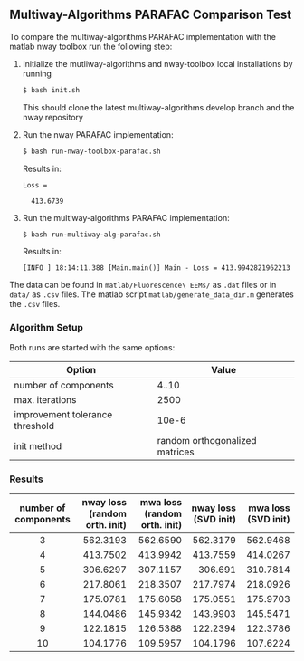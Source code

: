 ## Multiway-Algorithms PARAFAC Comparison Test

To compare the multiway-algorithms PARAFAC implementation with the matlab nway toolbox run the following step:

1. Initialize the mutliway-algorithms and nway-toolbox local installations by running
    ```bash
    $ bash init.sh
    ```
    This should clone the latest multiway-algorithms develop branch and the nway repository
    
2. Run the nway PARAFAC implementation:
    ```bash
    $ bash run-nway-toolbox-parafac.sh
    ```
    Results in:
    ``` 
    Loss =
    
      413.6739
    ```
    
3. Run the multiway-algorithms PARAFAC implementation:
    ```bash
    $ bash run-multiway-alg-parafac.sh
    ```
    Results in:
    ``` 
    [INFO ] 18:14:11.388 [Main.main()] Main - Loss = 413.9942821962213
    ```
    

The data can be found in `matlab/Fluorescence\ EEMs/` as `.dat` files or in `data/` as `.csv` files. The matlab script `matlab/generate_data_dir.m` generates the `.csv` files.

### Algorithm Setup
Both runs are started with the same options:

Option | Value
--- | ---
number of components | 4..10
max. iterations | 2500
improvement tolerance threshold | 10e-6
init method | random orthogonalized matrices

### Results
number of components | nway loss (random orth. init)| mwa loss (random orth. init) | nway loss (SVD init)| mwa loss (SVD init)
:---: | ---: | ---: | ---: | ---: 
 3 | 562.3193 | 562.6590  | 562.3179 | 562.9468
 4 | 413.7502 | 413.9942 | 413.7559 | 414.0267
 5 | 306.6297  | 307.1157 | 306.691  | 310.7814
 6 | 217.8061| 218.3507 | 217.7974| 218.0926
 7 | 175.0781 | 175.6058 | 175.0551 | 175.9703
 8 | 144.0486 | 145.9342 | 143.9903 | 145.5471
 9 | 122.1815 | 126.5388 | 122.2394 | 122.3786
 10 | 104.1776 | 109.5957 | 104.1796 | 107.6224
